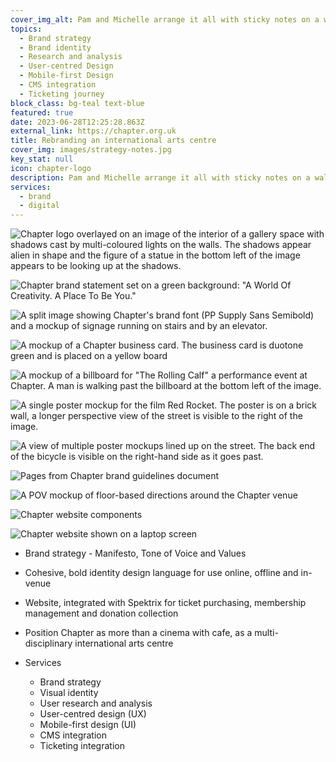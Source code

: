 ```yaml
---
cover_img_alt: Pam and Michelle arrange it all with sticky notes on a wall.
topics:
  - Brand strategy
  - Brand identity
  - Research and analysis
  - User-centred Design
  - Mobile-first Design
  - CMS integration
  - Ticketing journey
block_class: bg-teal text-blue
featured: true
date: 2023-06-28T12:25:28.863Z
external_link: https://chapter.org.uk
title: Rebranding an international arts centre
cover_img: images/strategy-notes.jpg
key_stat: null
icon: chapter-logo
description: Pam and Michelle arrange it all with sticky notes on a wall.
services:
  - brand
  - digital
---
```

![Chapter logo overlayed on an image of the interior of a gallery space with shadows cast by multi-coloured lights on the walls. The shadows appear alien in shape and the figure of a statue in the bottom left of the image appears to be looking up at the shadows.](images/work-chapter-header.jpg)

![Chapter brand statement set on a green background: "A World Of Creativity. A Place To Be You."](images/work-chapter-positioning.jpg)

![A split image showing Chapter's brand font (PP Supply Sans Semibold) and a mockup of signage running on stairs and by an elevator.](images/work-chapter-typography.png)

![A mockup of a Chapter business card. The business card is duotone green and is placed on a yellow board](images/work-chapter-business-card.jpg)

![A mockup of a billboard for "The Rolling Calf" a performance event at Chapter. A man is walking past the billboard at the bottom left of the image.](images/work-chapter-billboard.jpg)

![A single poster mockup for the film Red Rocket. The poster is on a brick wall, a longer perspective view of the street is visible to the right of the image.](images/work-chapter-poster.jpg)

![A view of multiple poster mockups lined up on the street. The back end of the bicycle is visible on the right-hand side as it goes past.](images/work-chapter-poster-wall-2.jpg)

![Pages from Chapter brand guidelines document](images/work-chapter-guidelines.jpg)

![A POV mockup of floor-based directions around the Chapter venue](images/work-chapter-floor-signage.jpg)

![Chapter website components](images/work-chapter-components.jpg)

![Chapter website shown on a laptop screen](images/work-chapter-laptop.jpg)

* Brand strategy - Manifesto, Tone of Voice and Values
* Cohesive, bold identity design language for use online, offline and in-venue
* Website, integrated with Spektrix for ticket purchasing, membership management and donation collection
* Position Chapter as more than a cinema with cafe, as a multi-disciplinary international arts centre
* Services

  * Brand strategy
  * Visual identity
  * User research and analysis
  * User-centred design (UX)
  * Mobile-first design (UI)
  * CMS integration
  * Ticketing integration